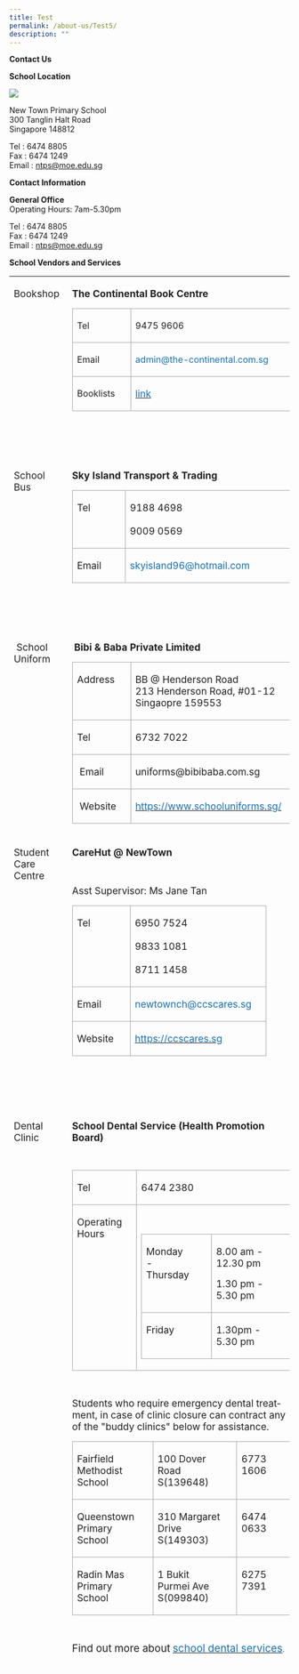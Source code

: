 ```yaml
---
title: Test
permalink: /about-us/Test5/
description: ""
---
```


**Contact Us**

**School Location**

**![](https://lh6.googleusercontent.com/QxkOg6mXiUIEMZVVZRHSPTkJCllzN_AZu7zKYgcv42e7C3MNQJTmOLxQ6XMFeCxJ_FPpM6_DjcOJ5Ttv_6fU6P9q4ChL3KK6mhDBRXqPJfGHKgElPodO1t90In8_8SWnstsF8rXHL_drFhL6rfAJw5RKsi-n1h4QagD6CPOmiMfYVoRUx2ge87rUUOGujQ)**

New Town Primary School <br>
300 Tanglin Halt Road <br>
Singapore 148812<br>

Tel : 6474 8805<br>
Fax : 6474 1249<br>
Email : ntps@moe.edu.sg<br>


**Contact Information**

**General Office**<br>
Operating Hours: 7am-5.30pm<br>

Tel : 6474 8805<br>
Fax : 6474 1249<br>
Email : ntps@moe.edu.sg<br>

**School Vendors and Services**

<table style="border-collapse:collapse;mso-table-layout-alt:fixed;border:none; mso-border-top-alt:#AABCFE 3.0pt;mso-border-left-alt:#EAEAEA .75pt;mso-border-bottom-alt: #AABCFE 3.0pt;mso-border-right-alt:#EAEAEA .75pt;mso-border-style-alt:solid; mso-yfti-tbllook:1536;mso-padding-alt:0in 5.4pt 0in 5.4pt;mso-border-insideh: cell-none;mso-border-insidev:cell-none" width="609" cellpadding="0" cellspacing="0" border="1" class="MsoNormalTable">
  <tbody>
    <tr style="mso-yfti-irow:0;mso-yfti-firstrow:yes;height:93.75pt">
      <td style="width:90.75pt;border:none;border-bottom:solid white 1.0pt; mso-border-bottom-alt:solid white .75pt;padding:3.0pt 3.0pt 3.0pt 6.0pt; height:93.75pt" valign="top" width="121">
        <p style="margin-right:8.0pt;line-height:normal" class="MsoNormal"><span style="font-size:13.0pt;color:#222222" lang="EN">Bookshop</span></p>
      </td>
      <td style="width:366.0pt;border:none;border-bottom:solid white 1.0pt; mso-border-bottom-alt:solid white .75pt;padding:3.0pt 3.0pt 3.0pt 6.0pt; height:93.75pt" valign="top" width="488">
        <p style="margin-right:8.0pt;line-height:normal" class="MsoNormal"><b style="mso-bidi-font-weight:normal"><span style="font-size:13.0pt; color:#222222" lang="EN">The Continental Book Centre</span></b></p>
        <table style="border-collapse:collapse;mso-table-layout-alt:fixed;border:none; mso-border-alt:solid #AAAAAA .75pt;mso-yfti-tbllook:1536;mso-padding-alt: 0in 5.4pt 0in 5.4pt;mso-border-insideh:.75pt solid #AAAAAA;mso-border-insidev: .75pt solid #AAAAAA" width="425" cellpadding="0" cellspacing="0" border="1" class="MsoNormalTable">
          <tbody>
            <tr style="mso-yfti-irow:0;mso-yfti-firstrow:yes;height:21.0pt">
              <td style="width:69.7pt;border:solid #AAAAAA 1.0pt; mso-border-alt:solid #AAAAAA .75pt;padding:3.0pt 3.0pt 3.0pt 6.0pt; height:21.0pt" valign="top" width="93">
                <p style="margin-right:16.0pt;line-height:normal" class="MsoNormal"><span style="font-size:12.0pt;color:#222222" lang="EN">Tel</span></p>
              </td>
              <td style="width:249.3pt;border:solid #AAAAAA 1.0pt; border-left:none;mso-border-left-alt:solid #AAAAAA .75pt;mso-border-alt: solid #AAAAAA .75pt;padding:3.0pt 3.0pt 3.0pt 6.0pt;height:21.0pt" valign="top" width="332">
                <p style="margin-right:16.0pt;line-height:normal" class="MsoNormal"><span style="font-size:12.0pt;color:#222222" lang="EN">9475 9606</span></p>
              </td>
            </tr>
            <tr style="mso-yfti-irow:1;height:21.0pt">
              <td style="width:69.7pt;border:solid #AAAAAA 1.0pt; border-top:none;mso-border-top-alt:solid #AAAAAA .75pt;mso-border-alt:solid #AAAAAA .75pt; padding:3.0pt 3.0pt 3.0pt 6.0pt;height:21.0pt" valign="top" width="93">
                <p style="margin-right:16.0pt;line-height:normal" class="MsoNormal"><span style="font-size:12.0pt;color:#222222" lang="EN">Email</span></p>
              </td>
              <td style="width:249.3pt;border-top:none;border-left: none;border-bottom:solid #AAAAAA 1.0pt;border-right:solid #AAAAAA 1.0pt; mso-border-top-alt:solid #AAAAAA .75pt;mso-border-left-alt:solid #AAAAAA .75pt; mso-border-alt:solid #AAAAAA .75pt;padding:3.0pt 3.0pt 3.0pt 6.0pt; height:21.0pt" valign="top" width="332">
                <p style="margin-right:16.0pt;line-height:normal" class="MsoNormal"><span style="font-size:12.0pt;color:#1870B6" lang="EN">admin@the-continental.com.sg</span></p>
              </td>
            </tr>
            <tr style="mso-yfti-irow:2;mso-yfti-lastrow:yes;height:21.0pt">
              <td style="width:69.7pt;border:solid #AAAAAA 1.0pt; border-top:none;mso-border-top-alt:solid #AAAAAA .75pt;mso-border-alt:solid #AAAAAA .75pt; padding:3.0pt 3.0pt 3.0pt 6.0pt;height:21.0pt" valign="top" width="93">
                <p style="margin-right:16.0pt;line-height:normal" class="MsoNormal"><span style="font-size:12.0pt;color:#222222" lang="EN">Booklists</span></p>
              </td>
              <td style="width:249.3pt;border-top:none;border-left: none;border-bottom:solid #AAAAAA 1.0pt;border-right:solid #AAAAAA 1.0pt; mso-border-top-alt:solid #AAAAAA .75pt;mso-border-left-alt:solid #AAAAAA .75pt; mso-border-alt:solid #AAAAAA .75pt;padding:3.0pt 3.0pt 3.0pt 6.0pt; height:21.0pt" valign="top" width="332">
                <p style="margin-right:16.0pt;line-height:normal" class="MsoNormal"><span lang="EN"><a href="https://drive.google.com/drive/u/1/folders/17BvECiehbFGizSvUH7SFOuM0KcHQTnVB"><span style="font-size:13.0pt;color:#1870B6;text-decoration:none;text-underline: none">link</span></a></span></p>
              </td>
            </tr>
          </tbody>
        </table>
        <p style="margin-right:8.0pt;line-height:normal" class="MsoNormal"><span style="font-size:10.0pt;color:#222222" lang="EN">&nbsp;</span></p>
        <p style="margin-right:8.0pt;line-height:normal" class="MsoNormal"><span style="font-size:10.0pt;color:#222222" lang="EN">&nbsp;</span></p>
      </td>
    </tr>
    <tr style="mso-yfti-irow:1;height:87.0pt">
      <td style="width:90.75pt;border:none;border-bottom:solid white 1.0pt; mso-border-bottom-alt:solid white .75pt;padding:3.0pt 3.0pt 3.0pt 6.0pt; height:87.0pt" valign="top" width="121">
        <p style="margin-right:8.0pt;line-height:normal" class="MsoNormal"><span style="font-size:13.0pt;color:#222222" lang="EN">School Bus</span></p>
      </td>
      <td style="width:366.0pt;border:none;border-bottom:solid white 1.0pt; mso-border-bottom-alt:solid white .75pt;padding:3.0pt 3.0pt 3.0pt 6.0pt; height:87.0pt" valign="top" width="488">
        <p style="margin-right:8.0pt;line-height:normal" class="MsoNormal"><b style="mso-bidi-font-weight:normal"><span style="font-size:13.0pt; color:#222222" lang="EN">Sky Island Transport & Trading</span></b></p>
        <table style="border-collapse:collapse;mso-table-layout-alt:fixed;border:none; mso-border-alt:solid #AAAAAA .75pt;mso-yfti-tbllook:1536;mso-padding-alt: 0in 5.4pt 0in 5.4pt;mso-border-insideh:.75pt solid #AAAAAA;mso-border-insidev: .75pt solid #AAAAAA" width="376" cellpadding="0" cellspacing="0" border="1" class="MsoNormalTable">
          <tbody>
            <tr style="mso-yfti-irow:0;mso-yfti-firstrow:yes;height:35.25pt">
              <td style="width:61.65pt;border:solid #AAAAAA 1.0pt; mso-border-alt:solid #AAAAAA .75pt;padding:3.0pt 3.0pt 3.0pt 6.0pt; height:35.25pt" valign="top" width="82">
                <p style="margin-right:16.0pt;line-height:normal" class="MsoNormal"><span style="font-size:13.0pt;color:#222222" lang="EN">Tel</span></p>
              </td>
              <td style="width:220.7pt;border:solid #AAAAAA 1.0pt; border-left:none;mso-border-left-alt:solid #AAAAAA .75pt;mso-border-alt: solid #AAAAAA .75pt;padding:3.0pt 3.0pt 3.0pt 6.0pt;height:32.25pt" valign="top" width="294">
                <p style="margin-right:16.0pt;line-height:normal" class="MsoNormal"><span style="font-size:13.0pt;color:#222222" lang="EN">9188 4698<br>
                <br>
                9009 0569</span></p>
              </td>
            </tr>
            <tr style="mso-yfti-irow:1;mso-yfti-lastrow:yes;height:21.0pt">
              <td style="width:61.65pt;border:solid #AAAAAA 1.0pt; border-top:none;mso-border-top-alt:solid #AAAAAA .75pt;mso-border-alt:solid #AAAAAA .75pt; padding:3.0pt 3.0pt 3.0pt 6.0pt;height:21.0pt" valign="top" width="82">
                <p style="margin-right:16.0pt;line-height:normal" class="MsoNormal"><span style="font-size:13.0pt;color:#222222" lang="EN">Email</span></p>
              </td>
              <td style="width:220.7pt;border-top:none;border-left: none;border-bottom:solid #AAAAAA 1.0pt;border-right:solid #AAAAAA 1.0pt; mso-border-top-alt:solid #AAAAAA .75pt;mso-border-left-alt:solid #AAAAAA .75pt; mso-border-alt:solid #AAAAAA .75pt;padding:3.0pt 3.0pt 3.0pt 6.0pt; height:21.0pt" valign="top" width="294">
                <p style="margin-right:16.0pt;line-height:normal" class="MsoNormal"><span style="font-size:13.0pt;color:#1870B6" lang="EN">skyisland96@hotmail.com</span></p>
              </td>
            </tr>
          </tbody>
        </table>
        <p style="margin-right:8.0pt;line-height:normal" class="MsoNormal"><span style="font-size:10.0pt;color:#222222" lang="EN">&nbsp;</span></p>
        <p style="margin-right:8.0pt;line-height:normal" class="MsoNormal"><span style="font-size:10.0pt;color:#222222" lang="EN">&nbsp;</span></p>
      </td>
    </tr>
    <tr style="mso-yfti-irow:2;height:144.75pt">
      <td style="width:90.75pt;border:none;border-bottom:solid white 1.0pt; mso-border-bottom-alt:solid white .75pt;padding:3.0pt 3.0pt 3.0pt 6.0pt; height:144.75pt" valign="top" width="121">
        <p style="margin-right:8.0pt;line-height:normal" class="MsoNormal"><span style="font-size:13.0pt;color:#222222" lang="EN"><span style="mso-spacerun:yes">&nbsp;</span>School Uniform</span></p>
      </td>
      <td style="width:366.0pt;border:none;border-bottom:solid white 1.0pt; mso-border-bottom-alt:solid white .75pt;padding:3.0pt 3.0pt 3.0pt 6.0pt; height:144.75pt" valign="top" width="488">
        <p style="margin-right:8.0pt;line-height:normal" class="MsoNormal"><span style="font-size:10.5pt;font-family:&quot;Calibri&quot;,sans-serif;mso-fareast-font-family: Calibri;color:#222222" lang="EN"><span style="mso-spacerun:yes">&nbsp;</span></span><b style="mso-bidi-font-weight:normal"><span style="font-size:13.0pt; color:#222222" lang="EN">Bibi & Baba Private Limited</span></b></p>
        <table style="border-collapse:collapse;mso-table-layout-alt:fixed;border:none; mso-border-alt:solid #AAAAAA .75pt;mso-yfti-tbllook:1536;mso-padding-alt: 0in 5.4pt 0in 5.4pt;mso-border-insideh:.75pt solid #AAAAAA;mso-border-insidev: .75pt solid #AAAAAA" width="333" cellpadding="0" cellspacing="0" border="1" class="MsoNormalTable">
          <tbody>
            <tr style="mso-yfti-irow:0;mso-yfti-firstrow:yes;height:48.75pt">
              <td style="width:66.75pt;border:solid #AAAAAA 1.0pt; mso-border-alt:solid #AAAAAA .75pt;padding:3.0pt 3.0pt 3.0pt 6.0pt; height:48.75pt" valign="top" width="89">
                <p style="margin-right:16.0pt;line-height:normal" class="MsoNormal"><span style="font-size:13.0pt;color:#222222" lang="EN">Address</span></p>
              </td>
              <td style="width:183.0pt;border:solid #AAAAAA 1.0pt; border-left:none;mso-border-left-alt:solid #AAAAAA .75pt;mso-border-alt: solid #AAAAAA .75pt;padding:3.0pt 3.0pt 3.0pt 6.0pt;height:48.75pt" valign="top" width="244">
                <p style="margin-right:16.0pt;line-height:normal" class="MsoNormal"><span style="font-size:13.0pt;color:#222222" lang="EN">BB @ Henderson Road<br>
                213 Henderson Road, #01-12<br>
                Singaopre 159553</span></p>
              </td>
            </tr>
            <tr style="mso-yfti-irow:1;height:21.0pt">
              <td style="width:66.75pt;border:solid #AAAAAA 1.0pt; border-top:none;mso-border-top-alt:solid #AAAAAA .75pt;mso-border-alt:solid #AAAAAA .75pt; padding:3.0pt 3.0pt 3.0pt 6.0pt;height:21.0pt" valign="top" width="89">
                <p style="margin-right:16.0pt;line-height:normal" class="MsoNormal"><span style="font-size:13.0pt;color:#222222" lang="EN">Tel</span></p>
              </td>
              <td style="width:183.0pt;border-top:none;border-left: none;border-bottom:solid #AAAAAA 1.0pt;border-right:solid #AAAAAA 1.0pt; mso-border-top-alt:solid #AAAAAA .75pt;mso-border-left-alt:solid #AAAAAA .75pt; mso-border-alt:solid #AAAAAA .75pt;padding:3.0pt 3.0pt 3.0pt 6.0pt; height:21.0pt" valign="top" width="244">
                <p style="margin-right:16.0pt;line-height:normal" class="MsoNormal"><span style="font-size:13.0pt;color:#222222" lang="EN">6732 7022</span></p>
              </td>
            </tr>
            <tr style="mso-yfti-irow:2;height:21.0pt">
              <td style="width:66.75pt;border:solid #AAAAAA 1.0pt; border-top:none;mso-border-top-alt:solid #AAAAAA .75pt;mso-border-alt:solid #AAAAAA .75pt; padding:3.0pt 3.0pt 3.0pt 6.0pt;height:21.0pt" valign="top" width="89">
                <p style="margin-right:16.0pt;line-height:normal" class="MsoNormal"><span style="font-size:13.0pt;color:#222222" lang="EN"><span style="mso-spacerun:yes">&nbsp;</span>Email</span></p>
              </td>
              <td style="width:183.0pt;border-top:none;border-left: none;border-bottom:solid #AAAAAA 1.0pt;border-right:solid #AAAAAA 1.0pt; mso-border-top-alt:solid #AAAAAA .75pt;mso-border-left-alt:solid #AAAAAA .75pt; mso-border-alt:solid #AAAAAA .75pt;padding:3.0pt 3.0pt 3.0pt 6.0pt; height:21.0pt" valign="top" width="244">
                <p style="margin-right:16.0pt;line-height:normal" class="MsoNormal"><span style="font-size:13.0pt;color:#222222" lang="EN">uniforms@bibibaba.com.sg</span></p>
              </td>
            </tr>
            <tr style="mso-yfti-irow:3;mso-yfti-lastrow:yes;height:21.0pt">
              <td style="width:66.75pt;border:solid #AAAAAA 1.0pt; border-top:none;mso-border-top-alt:solid #AAAAAA .75pt;mso-border-alt:solid #AAAAAA .75pt; padding:3.0pt 3.0pt 3.0pt 6.0pt;height:21.0pt" valign="top" width="89">
                <p style="margin-right:16.0pt;line-height:normal" class="MsoNormal"><span style="font-size:13.0pt;color:#222222" lang="EN"><span style="mso-spacerun:yes">&nbsp;</span>Website</span></p>
              </td>
              <td style="width:183.0pt;border-top:none;border-left: none;border-bottom:solid #AAAAAA 1.0pt;border-right:solid #AAAAAA 1.0pt; mso-border-top-alt:solid #AAAAAA .75pt;mso-border-left-alt:solid #AAAAAA .75pt; mso-border-alt:solid #AAAAAA .75pt;padding:3.0pt 3.0pt 3.0pt 6.0pt; height:21.0pt" valign="top" width="244">
                <p style="margin-right:16.0pt;line-height:normal" class="MsoNormal"><span lang="EN"><a href="https://www.schooluniforms.sg/"><span style="font-size: 13.0pt;color:#1870B6;text-decoration:none;text-underline:none">https://www.schooluniforms.sg/</span></a></span></p>
              </td>
            </tr>
          </tbody>
        </table>
        <p style="margin-right:8.0pt;line-height:normal" class="MsoNormal"></p>
      </td>
    </tr>
    <tr style="mso-yfti-irow:3;height:2.0in">
      <td style="width:90.75pt;border:none;border-bottom:solid white 1.0pt; mso-border-bottom-alt:solid white .75pt;padding:3.0pt 3.0pt 3.0pt 6.0pt; height:2.0in" valign="top" width="121">
        <p style="margin-right:8.0pt;line-height:normal" class="MsoNormal"><span style="font-size:13.0pt;color:#222222" lang="EN">Student Care Centre</span></p>
      </td>
      <td style="width:366.0pt;border:none;border-bottom:solid white 1.0pt; mso-border-bottom-alt:solid white .75pt;padding:3.0pt 3.0pt 3.0pt 6.0pt; height:2.0in" valign="top" width="488">
        <p style="margin-right:8.0pt;line-height:normal" class="MsoNormal"><b style="mso-bidi-font-weight:normal"><span style="font-size:13.0pt; color:#222222" lang="EN">CareHut @ NewTown</span></b></p>
        <p style="margin-right:8.0pt;line-height:normal" class="MsoNormal"><span style="font-size:10.0pt;color:#222222" lang="EN">&nbsp;</span></p>
        <p style="margin-right:8.0pt;line-height:normal" class="MsoNormal"><span style="font-size:13.0pt;color:#222222" lang="EN">Asst Supervisor: Ms Jane Tan</span></p>
        <table style="border-collapse:collapse;mso-table-layout-alt:fixed;border:none; mso-border-alt:solid #AAAAAA .75pt;mso-yfti-tbllook:1536;mso-padding-alt: 0in 5.4pt 0in 5.4pt;mso-border-insideh:.75pt solid #AAAAAA;mso-border-insidev: .75pt solid #AAAAAA" width="295" cellpadding="0" cellspacing="0" border="1" class="MsoNormalTable">
          <tbody>
            <tr style="mso-yfti-irow:0;mso-yfti-firstrow:yes;height:48.75pt">
              <td style="width:68.25pt;border:solid #AAAAAA 1.0pt; mso-border-alt:solid #AAAAAA .75pt;padding:3.0pt 3.0pt 3.0pt 6.0pt; height:48.75pt" valign="top" width="91">
                <p style="margin-right:16.0pt;line-height:normal" class="MsoNormal"><span style="font-size:13.0pt;color:#222222" lang="EN">Tel</span></p>
              </td>
              <td style="width:153.0pt;border:solid #AAAAAA 1.0pt; border-left:none;mso-border-left-alt:solid #AAAAAA .75pt;mso-border-alt: solid #AAAAAA .75pt;padding:3.0pt 3.0pt 3.0pt 6.0pt;height:48.75pt" valign="top" width="204">
                <p style="margin-right:16.0pt;line-height:normal" class="MsoNormal"><span style="font-size:13.0pt;color:#222222" lang="EN">6950 7524<br>
                <br>
                9833 1081<br>
                <br>
                8711 1458</span></p>
              </td>
            </tr>
            <tr style="mso-yfti-irow:1;height:21.0pt">
              <td style="width:68.25pt;border:solid #AAAAAA 1.0pt; border-top:none;mso-border-top-alt:solid #AAAAAA .75pt;mso-border-alt:solid #AAAAAA .75pt; padding:3.0pt 3.0pt 3.0pt 6.0pt;height:21.0pt" valign="top" width="91">
                <p style="margin-right:16.0pt;line-height:normal" class="MsoNormal"><span style="font-size:13.0pt;color:#222222" lang="EN">Email</span></p>
              </td>
              <td style="width:153.0pt;border-top:none;border-left: none;border-bottom:solid #AAAAAA 1.0pt;border-right:solid #AAAAAA 1.0pt; mso-border-top-alt:solid #AAAAAA .75pt;mso-border-left-alt:solid #AAAAAA .75pt; mso-border-alt:solid #AAAAAA .75pt;padding:3.0pt 3.0pt 3.0pt 6.0pt; height:21.0pt" valign="top" width="204">
                <p style="margin-right:16.0pt;line-height:normal" class="MsoNormal"><span style="font-size:13.0pt;color:#1870B6" lang="EN">newtownch@ccscares.sg</span></p>
              </td>
            </tr>
            <tr style="mso-yfti-irow:2;mso-yfti-lastrow:yes;height:21.0pt">
              <td style="width:68.25pt;border:solid #AAAAAA 1.0pt; border-top:none;mso-border-top-alt:solid #AAAAAA .75pt;mso-border-alt:solid #AAAAAA .75pt; padding:3.0pt 3.0pt 3.0pt 6.0pt;height:21.0pt" valign="top" width="91">
                <p style="margin-right:16.0pt;line-height:normal" class="MsoNormal"><span style="font-size:13.0pt;color:#222222" lang="EN">Website</span></p>
              </td>
              <td style="width:153.0pt;border-top:none;border-left: none;border-bottom:solid #AAAAAA 1.0pt;border-right:solid #AAAAAA 1.0pt; mso-border-top-alt:solid #AAAAAA .75pt;mso-border-left-alt:solid #AAAAAA .75pt; mso-border-alt:solid #AAAAAA .75pt;padding:3.0pt 3.0pt 3.0pt 6.0pt; height:21.0pt" valign="top" width="204">
                <p style="margin-right:16.0pt;line-height:normal" class="MsoNormal"><span lang="EN"><a href="https://ccscares.sg/"><span style="font-size:13.0pt; color:#1870B6;text-decoration:none;text-underline:none">https://ccscares.sg</span></a></span></p>
              </td>
            </tr>
          </tbody>
        </table>
        <p style="margin-right:8.0pt;line-height:normal" class="MsoNormal"><span style="font-size:13.0pt;color:#222222" lang="EN">&nbsp;</span></p>
        <p style="margin-right:8.0pt;line-height:normal" class="MsoNormal"><span style="font-size:13.0pt;color:#222222" lang="EN">&nbsp;</span></p>
      </td>
    </tr>
    <tr style="mso-yfti-irow:4;mso-yfti-lastrow:yes;height:289.5pt">
      <td style="width:90.75pt;border:none;border-bottom:solid white 1.0pt; mso-border-bottom-alt:solid white .75pt;padding:3.0pt 3.0pt 3.0pt 6.0pt; height:289.5pt" valign="top" width="121">
        <p style="margin-right:8.0pt;line-height:normal" class="MsoNormal"><span style="font-size:13.0pt;color:#222222" lang="EN">Dental Clinic</span></p>
      </td>
      <td style="width:366.0pt;border:none;border-bottom:solid white 1.0pt; mso-border-bottom-alt:solid white .75pt;padding:3.0pt 3.0pt 3.0pt 6.0pt; height:289.5pt" valign="top" width="488">
        <p style="margin-right:8.0pt;line-height:normal" class="MsoNormal"><b style="mso-bidi-font-weight:normal"><span style="font-size:13.0pt; color:#222222" lang="EN">School Dental Service (Health Promotion Board)</span></b></p>
        <p style="margin-right:8.0pt;line-height:normal" class="MsoNormal"><b style="mso-bidi-font-weight:normal"><span style="font-size:10.0pt; color:#222222" lang="EN">&nbsp;</span></b></p>
        <table style="border-collapse:collapse;mso-table-layout-alt:fixed;border:none; mso-border-alt:solid #AAAAAA .75pt;mso-yfti-tbllook:1536;mso-padding-alt: 0in 5.4pt 0in 5.4pt;mso-border-insideh:.75pt solid #AAAAAA;mso-border-insidev: .75pt solid #AAAAAA" width="391" cellpadding="0" cellspacing="0" border="1" class="MsoNormalTable">
          <tbody>
            <tr style="mso-yfti-irow:0;mso-yfti-firstrow:yes;height:21.0pt">
              <td style="width:71.25pt;border:solid #AAAAAA 1.0pt; mso-border-alt:solid #AAAAAA .75pt;padding:3.0pt 3.0pt 3.0pt 6.0pt; height:21.0pt" valign="top" width="95">
                <p style="margin-right:16.0pt;line-height:normal" class="MsoNormal"><span style="font-size:13.0pt;color:#222222" lang="EN">Tel</span></p>
              </td>
              <td style="width:222.0pt;border:solid #AAAAAA 1.0pt; border-left:none;mso-border-left-alt:solid #AAAAAA .75pt;mso-border-alt: solid #AAAAAA .75pt;padding:3.0pt 3.0pt 3.0pt 6.0pt;height:21.0pt" valign="top" width="296">
                <p style="margin-right:16.0pt;line-height:normal" class="MsoNormal"><span style="font-size:13.0pt;color:#222222" lang="EN">6474 2380</span></p>
              </td>
            </tr>
            <tr style="mso-yfti-irow:1;mso-yfti-lastrow:yes;height:86.25pt">
              <td style="width:71.25pt;border:solid #AAAAAA 1.0pt; border-top:none;mso-border-top-alt:solid #AAAAAA .75pt;mso-border-alt:solid #AAAAAA .75pt; padding:3.0pt 3.0pt 3.0pt 6.0pt;height:86.25pt" valign="top" width="95">
                <p style="margin-right:16.0pt;line-height:normal" class="MsoNormal"><span style="font-size:13.0pt;color:#222222" lang="EN">Operating Hours</span></p>
              </td>
              <td style="width:222.0pt;border-top:none;border-left: none;border-bottom:solid #AAAAAA 1.0pt;border-right:solid #AAAAAA 1.0pt; mso-border-top-alt:solid #AAAAAA .75pt;mso-border-left-alt:solid #AAAAAA .75pt; mso-border-alt:solid #AAAAAA .75pt;padding:3.0pt 3.0pt 3.0pt 6.0pt; height:86.25pt" valign="top" width="296">
                <p style="line-height:normal" class="MsoNormal"><span style="font-size:10.0pt;color:#222222" lang="EN">&nbsp;</span></p>
                <table style="border-collapse:collapse;mso-table-layout-alt:fixed;border:none; mso-border-alt:solid #AAAAAA .75pt;mso-yfti-tbllook:1536;mso-padding-alt: 0in 5.4pt 0in 5.4pt;mso-border-insideh:.75pt solid #AAAAAA;mso-border-insidev: .75pt solid #AAAAAA" width="281" cellpadding="0" cellspacing="0" border="1" class="MsoNormalTable">
                  <tbody>
                    <tr style="mso-yfti-irow:0;mso-yfti-firstrow:yes;height:49.5pt">
                      <td style="width:87.0pt;border:solid #AAAAAA 1.0pt; mso-border-alt:solid #AAAAAA .75pt;padding:3.0pt 3.0pt 3.0pt 6.0pt; height:49.5pt" valign="top" width="116">
                        <p style="margin-right:24.0pt;line-height:normal" class="MsoNormal"><span style="font-size:13.0pt;color:#222222" lang="EN">Monday - Thursday</span></p>
                      </td>
                      <td style="width:123.75pt;border:solid #AAAAAA 1.0pt; border-left:none;mso-border-left-alt:solid #AAAAAA .75pt;mso-border-alt: solid #AAAAAA .75pt;padding:3.0pt 3.0pt 3.0pt 6.0pt;height:49.5pt" valign="top" width="165">
                        <p style="margin-right:24.0pt;line-height:normal" class="MsoNormal"><span style="font-size:13.0pt;color:#222222" lang="EN">8.00 am - 12.30 pm</span></p>
                        <p style="margin-right:24.0pt;line-height:normal" class="MsoNormal"><span style="font-size:13.0pt;color:#222222" lang="EN">1.30 pm - 5.30 pm</span></p>
                      </td>
                    </tr>
                    <tr style="mso-yfti-irow:1;mso-yfti-lastrow:yes;height:29.25pt">
                      <td style="width:87.0pt;border:solid #AAAAAA 1.0pt; border-top:none;mso-border-top-alt:solid #AAAAAA .75pt;mso-border-alt: solid #AAAAAA .75pt;padding:3.0pt 3.0pt 3.0pt 6.0pt;height:29.25pt" valign="top" width="116">
                        <p style="margin-right:24.0pt;line-height:normal" class="MsoNormal"><span style="font-size:13.0pt;color:#222222" lang="EN">Friday</span></p>
                      </td>
                      <td style="width:123.75pt;border-top:none; border-left:none;border-bottom:solid #AAAAAA 1.0pt;border-right:solid #AAAAAA 1.0pt; mso-border-top-alt:solid #AAAAAA .75pt;mso-border-left-alt:solid #AAAAAA .75pt; mso-border-alt:solid #AAAAAA .75pt;padding:3.0pt 3.0pt 3.0pt 6.0pt; height:29.25pt" valign="top" width="165">
                        <p style="margin-right:24.0pt;line-height:normal" class="MsoNormal"><span style="font-size:13.0pt;color:#222222" lang="EN">1.30pm - 5.30 pm</span></p>
                      </td>
                    </tr>
                  </tbody>
                </table>
                <p style="margin-right:16.0pt;line-height:normal" class="MsoNormal"></p>
              </td>
            </tr>
          </tbody>
        </table>
        <p style="margin-right:8.0pt;line-height:normal" class="MsoNormal"><span style="font-size:10.0pt;color:#222222" lang="EN"><span style="mso-spacerun:yes">&nbsp;</span></span></p>
        <p style="margin-right:8.0pt;line-height:normal" class="MsoNormal"><span style="font-size:13.0pt;color:#222222" lang="EN">Students who require emergency dental treatment, in case of clinic closure can contract any of the "buddy clinics" below for assistance.</span></p>
        <table style="border-collapse:collapse;mso-table-layout-alt:fixed;border:none; mso-border-alt:solid #AAAAAA .75pt;mso-yfti-tbllook:1536;mso-padding-alt: 0in 5.4pt 0in 5.4pt;mso-border-insideh:.75pt solid #AAAAAA;mso-border-insidev: .75pt solid #AAAAAA" width="412" cellpadding="0" cellspacing="0" border="1" class="MsoNormalTable">
          <tbody>
            <tr style="mso-yfti-irow:0;mso-yfti-firstrow:yes;height:34.5pt">
              <td style="width:103.5pt;border:solid #AAAAAA 1.0pt; mso-border-alt:solid #AAAAAA .75pt;padding:3.0pt 3.0pt 3.0pt 6.0pt; height:34.5pt" valign="top" width="138">
                <p style="margin-right:16.0pt;line-height:normal" class="MsoNormal"><span style="font-size:13.0pt;color:#222222" lang="EN">Fairfield Methodist School</span></p>
              </td>
              <td style="width:118.5pt;border:solid #AAAAAA 1.0pt; border-left:none;mso-border-left-alt:solid #AAAAAA .75pt;mso-border-alt: solid #AAAAAA .75pt;padding:3.0pt 3.0pt 3.0pt 6.0pt;height:34.5pt" valign="top" width="158">
                <p style="margin-right:16.0pt;line-height:normal" class="MsoNormal"><span style="font-size:13.0pt;color:#222222" lang="EN">100 Dover Road S(139648)</span></p>
              </td>
              <td style="width:87.0pt;border:solid #AAAAAA 1.0pt; border-left:none;mso-border-left-alt:solid #AAAAAA .75pt;mso-border-alt: solid #AAAAAA .75pt;padding:3.0pt 3.0pt 3.0pt 6.0pt;height:34.5pt" valign="top" width="116">
                <p style="margin-right:16.0pt;line-height:normal" class="MsoNormal"><span style="font-size:13.0pt;color:#222222" lang="EN">6773 1606</span></p>
              </td>
            </tr>
            <tr style="mso-yfti-irow:1;height:34.5pt">
              <td style="width:103.5pt;border:solid #AAAAAA 1.0pt; border-top:none;mso-border-top-alt:solid #AAAAAA .75pt;mso-border-alt:solid #AAAAAA .75pt; padding:3.0pt 3.0pt 3.0pt 6.0pt;height:34.5pt" valign="top" width="138">
                <p style="margin-right:16.0pt;line-height:normal" class="MsoNormal"><span style="font-size:13.0pt;color:#222222" lang="EN">Queenstown Primary School</span></p>
              </td>
              <td style="width:118.5pt;border-top:none;border-left: none;border-bottom:solid #AAAAAA 1.0pt;border-right:solid #AAAAAA 1.0pt; mso-border-top-alt:solid #AAAAAA .75pt;mso-border-left-alt:solid #AAAAAA .75pt; mso-border-alt:solid #AAAAAA .75pt;padding:3.0pt 3.0pt 3.0pt 6.0pt; height:34.5pt" valign="top" width="158">
                <p style="margin-right:16.0pt;line-height:normal" class="MsoNormal"><span style="font-size:13.0pt;color:#222222" lang="EN">310 Margaret Drive S(149303)</span></p>
              </td>
              <td style="width:87.0pt;border-top:none;border-left: none;border-bottom:solid #AAAAAA 1.0pt;border-right:solid #AAAAAA 1.0pt; mso-border-top-alt:solid #AAAAAA .75pt;mso-border-left-alt:solid #AAAAAA .75pt; mso-border-alt:solid #AAAAAA .75pt;padding:3.0pt 3.0pt 3.0pt 6.0pt; height:34.5pt" valign="top" width="116">
                <p style="margin-right:16.0pt;line-height:normal" class="MsoNormal"><span style="font-size:13.0pt;color:#222222" lang="EN">6474 0633</span></p>
              </td>
            </tr>
            <tr style="mso-yfti-irow:2;mso-yfti-lastrow:yes;height:34.5pt">
              <td style="width:103.5pt;border:solid #AAAAAA 1.0pt; border-top:none;mso-border-top-alt:solid #AAAAAA .75pt;mso-border-alt:solid #AAAAAA .75pt; padding:3.0pt 3.0pt 3.0pt 6.0pt;height:34.5pt" valign="top" width="138">
                <p style="margin-right:16.0pt;line-height:normal" class="MsoNormal"><span style="font-size:13.0pt;color:#222222" lang="EN">Radin Mas Primary School</span></p>
              </td>
              <td style="width:118.5pt;border-top:none;border-left: none;border-bottom:solid #AAAAAA 1.0pt;border-right:solid #AAAAAA 1.0pt; mso-border-top-alt:solid #AAAAAA .75pt;mso-border-left-alt:solid #AAAAAA .75pt; mso-border-alt:solid #AAAAAA .75pt;padding:3.0pt 3.0pt 3.0pt 6.0pt; height:34.5pt" valign="top" width="158">
                <p style="margin-right:16.0pt;line-height:normal" class="MsoNormal"><span style="font-size:13.0pt;color:#222222" lang="EN">1 Bukit Purmei Ave S(099840)</span></p>
              </td>
              <td style="width:87.0pt;border-top:none;border-left: none;border-bottom:solid #AAAAAA 1.0pt;border-right:solid #AAAAAA 1.0pt; mso-border-top-alt:solid #AAAAAA .75pt;mso-border-left-alt:solid #AAAAAA .75pt; mso-border-alt:solid #AAAAAA .75pt;padding:3.0pt 3.0pt 3.0pt 6.0pt; height:34.5pt" valign="top" width="116">
                <p style="margin-right:16.0pt;line-height:normal" class="MsoNormal"><span style="font-size:13.0pt;color:#222222" lang="EN">6275 7391</span></p>
              </td>
            </tr>
          </tbody>
        </table>
        <p style="margin-right:8.0pt;line-height:normal" class="MsoNormal"><span style="font-size:10.0pt;color:#222222" lang="EN">&nbsp;</span></p>
        <p style="margin-right:8.0pt;line-height:normal" class="MsoNormal"><span style="font-size:14.0pt;color:#222222" lang="EN">Find out more about</span> <span lang="EN"><a href="https://www.healthhub.sg/programmes/15/school_dental_programme"><span style="font-size:14.0pt;color:#1870B6;text-decoration:none;text-underline: none">school dental services</span></a></span><span style="font-size: 10.0pt;color:#222222" lang="EN">.</span></p>
      </td>
    </tr>
  </tbody>
</table>
